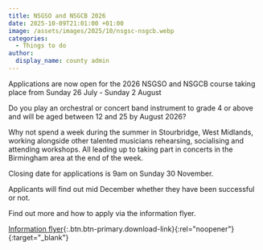 ```yaml
---
title: NSGSO and NSGCB 2026
date: 2025-10-09T21:01:00 +01:00
image: /assets/images/2025/10/nsgsc-nsgcb.webp
categories:
  - Things to do
author:
  display_name: county admin
---
```

Applications are now open for the 2026 NSGSO and NSGCB course taking place from Sunday 26 July - Sunday 2 August

Do you play an orchestral or concert band instrument to grade 4 or above and will be aged between 12 and 25 by August 2026?

Why not spend a week during the summer in Stourbridge, West Midlands, working alongside other talented musicians rehearsing, socialising and attending workshops. All leading up to taking part in concerts in the Birmingham area at the end of the week.

Closing date for applications is 9am on Sunday 30 November.

Applicants will find out mid December whether they have been successful or not.

Find out more and how to apply via the information flyer.

[Information flyer](/assets/docs/2025/nsgso-nsgcb-2026-flyer.pdf){:.btn.btn-primary.download-link}{:rel="noopener"}{:target="_blank"}
